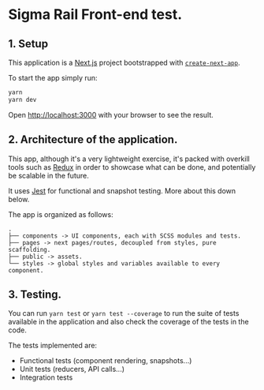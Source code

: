 # Sigma Rail Front-end test.

## 1. Setup

This application is a [Next.js](https://nextjs.org/) project bootstrapped with [`create-next-app`](https://github.com/vercel/next.js/tree/canary/packages/create-next-app).

To start the app simply run:

```bash
yarn
yarn dev
```

Open [http://localhost:3000](http://localhost:3000) with your browser to see the result.

## 2. Architecture of the application.

This app, although it's a very lightweight exercise, it's packed with overkill tools such as [Redux](https://redux-toolkit.js.org/) in order to showcase what can be done, and potentially be scalable in the future.

It uses [Jest](https://jestjs.io/) for functional and snapshot testing. More about this down below.

The app is organized as follows:

```
.
├── components -> UI components, each with SCSS modules and tests.
├── pages -> next pages/routes, decoupled from styles, pure scaffolding.
├── public -> assets.
└── styles -> global styles and variables available to every component.
```

## 3. Testing.

You can run `yarn test` or `yarn test --coverage` to run the suite of tests available in the application and also check the coverage of the tests in the code.

The tests implemented are:
<!-- TODO: expand this section -->
- Functional tests (component rendering, snapshots...)
- Unit tests (reducers, API calls...)
- Integration tests
